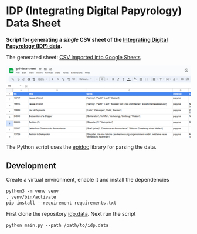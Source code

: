 # IDP (Integrating Digital Papyrology) Data Sheet

**Script for generating a *single* CSV sheet of the [Integrating Digital Papyrology (IDP) data](https://github.com/papyri/idp.data).**

The generated sheet: [CSV imported into Google Sheets](https://docs.google.com/spreadsheets/d/19b-uGsyhmQ7lpqvoEPA7eFzCNz8HowDbdq1PzqDaxuM/)

![Screenshot of the Google Sheets](screenshot.png)

The Python script uses the [epidoc](https://github.com/Xennis/epidoc-parser) library for parsing the data.

## Development

Create a virtual environment, enable it and install the dependencies
```shell
python3 -m venv venv
. venv/bin/activate
pip install --requirement requirements.txt
```

First clone the repository [idp.data](https://github.com/papyri/idp.data). Next run the script
```shell
python main.py --path /path/to/idp.data
```
